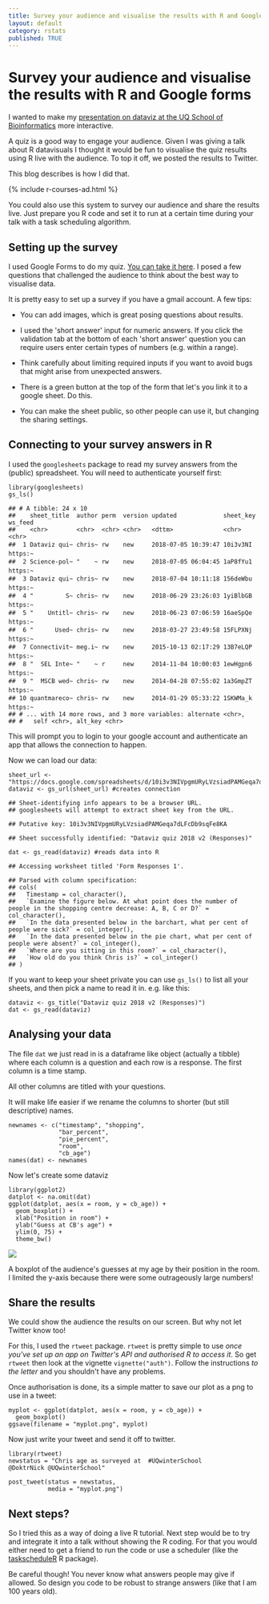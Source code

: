 ```yaml
---
title: Survey your audience and visualise the results with R and Google forms
layout: default
category: rstats
published: TRUE
---
```


Survey your audience and visualise the results with R and Google forms
======================================================================

I wanted to make my [presentation on dataviz at the UQ School of
Bioinformatics](http://www.seascapemodels.org/rstats/2018/07/04/dataviz2018_notes.html)
more interactive.

A quiz is a good way to engage your audience. Given I was giving a talk
about R datavisuals I thought it would be fun to visualise the quiz
results using R live with the audience. To top it off, we posted the
results to Twitter.

This blog describes is how I did that.  

{% include r-courses-ad.html %}

You could also use this system to survey our audience and share the
results live. Just prepare you R code and set it to run at a certain
time during your talk with a task scheduling algorithm.

Setting up the survey
---------------------

I used Google Forms to do my quiz. [You can take it
here](https://docs.google.com/forms/d/e/1FAIpQLSd5v5d15q8KO7VyfjRRrfGV1NadKVyLpyAdzqu2Fvreq40UXg/viewform).
I posed a few questions that challenged the audience to think about the
best way to visualise data.

It is pretty easy to set up a survey if you have a gmail account. A few
tips:

-   You can add images, which is great posing questions about results.

-   I used the 'short answer' input for numeric answers. If you click
    the validation tab at the bottom of each 'short answer' question you
    can require users enter certain types of numbers (e.g. within a
    range).

-   Think carefully about limiting required inputs if you want to avoid
    bugs that might arise from unexpected answers.

-   There is a green button at the top of the form that let's you link
    it to a google sheet. Do this.

-   You can make the sheet public, so other people can use it, but
    changing the sharing settings.

Connecting to your survey answers in R
--------------------------------------

I used the `googlesheets` package to read my survey answers from the
(public) spreadsheet. You will need to authenticate yourself first:

    library(googlesheets)
    gs_ls()

    ## # A tibble: 24 x 10
    ##    sheet_title  author perm  version updated             sheet_key ws_feed
    ##    <chr>        <chr>  <chr> <chr>   <dttm>              <chr>     <chr>  
    ##  1 Dataviz qui~ chris~ rw    new     2018-07-05 10:39:47 10i3v3NI https:~
    ##  2 Science-pol~ "    ~ rw    new     2018-07-05 06:04:45 1aP8fYu1 https:~
    ##  3 Dataviz qui~ chris~ rw    new     2018-07-04 10:11:18 156deWbu https:~
    ##  4 "         S~ chris~ rw    new     2018-06-29 23:26:03 1yiBlbGB https:~
    ##  5 "    Untitl~ chris~ rw    new     2018-06-23 07:06:59 16aeSpQe https:~
    ##  6 "      Used~ chris~ rw    new     2018-03-27 23:49:58 15FLPXNj https:~
    ##  7 Connectivit~ meg.i~ rw    new     2015-10-13 02:17:29 13B7eLQP https:~
    ##  8 "  SEL Inte~ "    ~ r     new     2014-11-04 10:00:03 1ewHgpn6 https:~
    ##  9 "  MSCB wed~ chris~ rw    new     2014-04-28 07:55:02 1a3GmpZT https:~
    ## 10 quantmareco~ chris~ rw    new     2014-01-29 05:33:22 1SKWMa_k https:~
    ## # ... with 14 more rows, and 3 more variables: alternate <chr>,
    ## #   self <chr>, alt_key <chr>

This will prompt you to login to your google account and authenticate an
app that allows the connection to happen.

Now we can load our data:

    sheet_url <- "https://docs.google.com/spreadsheets/d/10i3v3NIVpgmURyLVzsiadPAMGeqa7dLFcDb9sqFe8KA/edit#gid=1513779153"
    dataviz <- gs_url(sheet_url) #creates connection

    ## Sheet-identifying info appears to be a browser URL.
    ## googlesheets will attempt to extract sheet key from the URL.

    ## Putative key: 10i3v3NIVpgmURyLVzsiadPAMGeqa7dLFcDb9sqFe8KA

    ## Sheet successfully identified: "Dataviz quiz 2018 v2 (Responses)"

    dat <- gs_read(dataviz) #reads data into R

    ## Accessing worksheet titled 'Form Responses 1'.

    ## Parsed with column specification:
    ## cols(
    ##   Timestamp = col_character(),
    ##   `Examine the figure below. At what point does the number of people in the shopping centre decrease: A, B, C or D?` = col_character(),
    ##   `In the data presented below in the barchart, what per cent of people were sick?` = col_integer(),
    ##   `In the data presented below in the pie chart, what per cent of people were absent?` = col_integer(),
    ##   `Where are you sitting in this room?` = col_character(),
    ##   `How old do you think Chris is?` = col_integer()
    ## )

If you want to keep your sheet private you can use `gs_ls()` to list all
your sheets, and then pick a name to read it in. e.g. like this:

    dataviz <- gs_title("Dataviz quiz 2018 v2 (Responses)")
    dat <- gs_read(dataviz)

Analysing your data
-------------------

The file `dat` we just read in is a dataframe like object (actually a
tibble) where each column is a question and each row is a response. The
first column is a time stamp.

All other columns are titled with your questions.

It will make life easier if we rename the columns to shorter (but still
descriptive) names.

    newnames <- c("timestamp", "shopping",
                  "bar_percent",
                  "pie_percent",
                  "room",
                  "cb_age")
    names(dat) <- newnames

Now let's create some dataviz

    library(ggplot2)
    datplot <- na.omit(dat)
    ggplot(datplot, aes(x = room, y = cb_age)) +
      geom_boxplot() +
      xlab("Position in room") +
      ylab("Guess at CB's age") +
      ylim(0, 75) +
      theme_bw()

![](survey-your-audience_files/figure-markdown_strict/unnamed-chunk-5-1.png)

A boxplot of the audience's guesses at my age by their position in the
room. I limited the y-axis because there were some outrageously large
numbers!

Share the results
-----------------

We could show the audience the results on our screen. But why not let
Twitter know too!

For this, I used the `rtweet` package. `rtweet` is pretty simple to use
*once you've set up an app on Twitter's API and authorised R to access
it*. So get `rtweet` then look at the vignette `vignette("auth")`.
Follow the instructions *to the letter* and you shouldn't have any
problems.

Once authorisation is done, its a simple matter to save our plot as a
png to use in a tweet:

    myplot <- ggplot(datplot, aes(x = room, y = cb_age)) +
      geom_boxplot()
    ggsave(filename = "myplot.png", myplot)

Now just write your tweet and send it off to twitter.

    library(rtweet)
    newstatus = "Chris age as surveyed at  #UQwinterSchool
    @DoktrNick @UQwinterSchool"

    post_tweet(status = newstatus,
               media = "myplot.png")

Next steps?
-----------

So I tried this as a way of doing a live R tutorial. Next step would be
to try and integrate it into a talk without showing the R coding. For
that you would either need to get a friend to run the code or use a
scheduler (like the
[taskscheduleR](https://cran.r-project.org/web/packages/taskscheduleR/index.html)
R package).

Be careful though! You never know what answers people may give if
allowed. So design you code to be robust to strange answers (like that I
am 100 years old).
